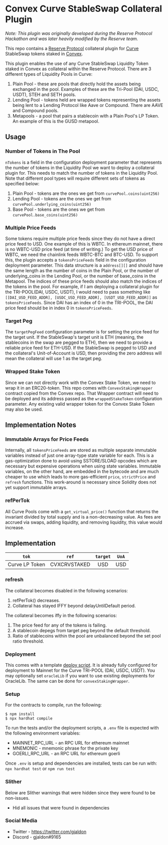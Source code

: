 # Convex Curve StableSwap Collateral Plugin

_Note: This plugin was originally developed during the Reserve Protocol Hackathon and was later heavily modified by the Reserve team._

This repo contains a [Reserve Protocol](https://reserve.org/en/) collateral plugin for [Curve](https://curve.fi/#/ethereum/swap) StableSwap tokens staked in [Convex](https://www.convexfinance.com/).

This plugin enables the use of any Curve StableSwap Liquidity Token staked in Convex as collateral within the Reserve Protocol. There are 3 different types of Liquidity Pools in Curve:

1. Plain Pool - these are pools that directly hold the assets being exchanged in the pool. Examples of these are the Tri-Pool (DAI, USDC, USDT), STEH and SETH pools.
2. Lending Pool - tokens held are wrapped tokens representing the assets being lent to a Lending Protocol like Aave or Compound. There are AAVE and Compound pools.
3. Metapools - a pool that pairs a stablecoin with a Plain Pool's LP Token. An example of this is the GUSD metapool.

## Usage

### Number of Tokens in The Pool

`nTokens` is a field in the configuration deployment parameter that represents the number of tokens in the Liquidity Pool we want to deploy a collateral plugin for. This needs to match the number of tokens in the Liquidity Pool. Note that different pool types will require different sets of tokens as specified below:

1. Plain Pool - tokens are the ones we get from `curvePool.coins(uint256)`
2. Lending Pool - tokens are the ones we get from `curvePool.underlying_coins(uint256)`
3. Base Pool - tokens are the ones we get from `curvePool.base_coins(uint256)`

### Multiple Price Feeds

Some tokens require multiple price feeds since they do not have a direct price feed to USD. One example of this is WBTC. In ethereum mainnet, there is no WBTC-USD price feed (at time of writing.) To get the USD price of WBTC, we need the chainlink feeds WBTC-BTC and BTC-USD. To support this, the plugin accepts a `tokensPriceFeeds` field in the configuration deployment parameter. This data structure is a `address[][]` and should have the same length as the number of coins in the Plain Pool, or the number of underlying_coins in the Lending Pool, or the number of base_coins in the Metapool. The indices of these price feeds should also match the indices of the tokens in the pool. For example, if I am deploying a collateral plugin for the TRI-POOL(DAI, USDC, USDT), I would need to pass something like `[[DAI_USD_FEED_ADDR], [USDC_USD_FEED_ADDR], [USDT_USD_FEED_ADDR]]` as `tokensPriceFeeds`. Since DAI has an index of 0 in the TRI-POOL, the DAI price feed should be in index 0 in `tokensPriceFeeds`.

### Target Peg

The `targetPegFeed` configuration parameter is for setting the price feed for the target unit. If the StableSwap's target unit is ETH (meaning, the stablecoins in the swap are pegged to ETH), then we need to provide a reliable price feed for ETH-USD. If the StableSwap is pegged to USD and the collateral's Unit-of-Account is USD, then providing the zero address will mean the collateral will use 1 as the target peg.

### Wrapped Stake Token

Since we can not directly work with the Convex Stake Token, we need to wrap it in an ERC20-token. This repo comes with `ConvexStakingWrapper` contract copied from the Convex repo. That Wrapper contract will need to be deployed and its address passed as the `wrappedStakeToken` configuration parameter. Any existing valid wrapper token for the Convex Stake Token may also be used.

## Implementation Notes

### Immutable Arrays for Price Feeds

Internally, all `tokensPriceFeeds` are stored as multiple separate immutable variables instead of just one array-type state variable for each. This is a gas-optimization done to avoid using SSTORE/SLOAD opcodes which are necessary but expensive operations when using state variables. Immutable variables, on the other hand, are embedded in the bytecode and are much cheaper to use which leads to more gas-efficient `price`, `strictPrice` and `refresh` functions. This work-around is necessary since Solidity does not yet support immutable arrays.

### refPerTok

All Curve Pools come with a `get_virtual_price()` function that returns the invariant divided by total supply and is a non-decreasing value. As fees are accrued via swaps, adding liquidity, and removing liquidity, this value would increase.

## Implementation

|     `tok`      |    `ref`     | `target` | `UoA` |
| :------------: | :----------: | :------: | :---: |
| Curve LP Token | CVXCRVSTAKED |   USD    |  USD  |

### refresh

The collateral becomes disabled in the following scenarios:

1. refPerTok() decreases.
2. Collateral has stayed IFFY beyond delayUntilDefault period.

The collateral becomes iffy in the following scenarios:

1. The price feed for any of the tokens is failing.
2. A stablecoin depegs from target peg beyond the default threshold.
3. Ratio of stablecoins within the pool are unbalanced beyond the set pool ratio threshold.

### Deployment

This comes with a template [deploy script](scripts/deploy.ts). It is already fully configured for deployment to Mainnet for the Curve TRI-POOL (DAI, USDC, USDT). You may optionally set `oracleLib` if you want to use existing deployments for OracleLib. The same can be done for `convexStakingWrapper`.

### Setup

For the contracts to compile, run the following:

```
$ npm install
$ npx hardhat compile
```

To run the tests and/or the deployment scripts, a `.env` file is expected with the following environment variables:

- MAINNET_RPC_URL - an RPC URL for ethereum mainnet
- MNEMONIC - mnemonic phrase for the private key
- GOERLI_RPC_URL - an RPC URL for ethereum goerli

Once `.env` is setup and dependencies are installed, tests can be run with: `npx hardhat test` or `npm run test`

### Slither

Below are Slither warnings that were hidden since they were found to be non-issues.

- Hid all issues that were found in dependencies

### Social Media

- Twitter - https://twitter.com/gjaldon
- Discord - gjaldon#9165
